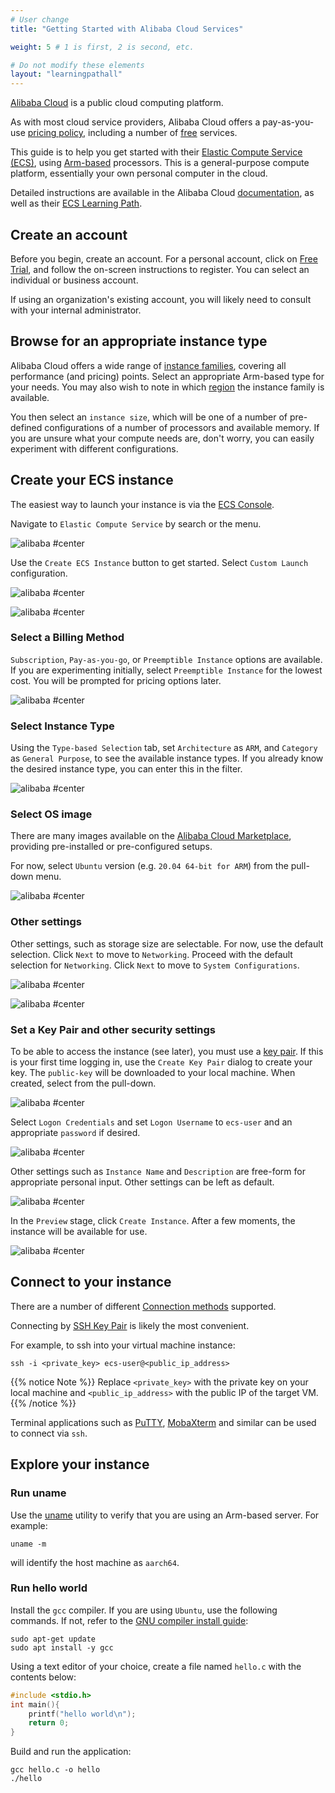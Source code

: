 ```yaml
---
# User change
title: "Getting Started with Alibaba Cloud Services"

weight: 5 # 1 is first, 2 is second, etc.

# Do not modify these elements
layout: "learningpathall"
---
```

[Alibaba Cloud](https://www.alibabacloud.com/) is a public cloud computing platform. 

As with most cloud service providers, Alibaba Cloud offers a pay-as-you-use [pricing policy](https://www.alibabacloud.com/pricing), including a number of [free](https://www.alibabacloud.com/free) services.

This guide is to help you get started with their [Elastic Compute Service (ECS)](https://www.alibabacloud.com/product/ecs), using [Arm-based](https://www.alibabacloud.com/product/ecs/g8m) processors. This is a general-purpose compute platform, essentially your own personal computer in the cloud.

Detailed instructions are available in the Alibaba Cloud [documentation](https://www.alibabacloud.com/help/en/elastic-compute-service), as well as their [ECS Learning Path](https://www.alibabacloud.com/getting-started/learningpath/ecs).

## Create an account

Before you begin, create an account. For a personal account, click on [Free Trial](https://www.alibabacloud.com/), and follow the on-screen instructions to register. You can select an individual or business account.

If using an organization's existing account, you will likely need to consult with your internal administrator.

## Browse for an appropriate instance type

Alibaba Cloud offers a wide range of [instance families](https://www.alibabacloud.com/help/en/elastic-compute-service/latest/instance-family), covering all performance (and pricing) points. Select an appropriate Arm-based type for your needs. You may also wish to note in which [region](https://ecs-buy.aliyun.com/instanceTypes/#/instanceTypeByRegion) the instance family is available.


You then select an `instance size`, which will be one of a number of pre-defined configurations of a number of processors and available memory. If you are unsure what your compute needs are, don't worry, you can easily experiment with different configurations.

## Create your ECS instance

The easiest way to launch your instance is via the [ECS Console](https://ecs.console.aliyun.com/).

Navigate to `Elastic Compute Service` by search or the menu.

![alibaba #center](../../../ArmDeveloperEcosystem/arm-learning-paths/assets/71631645/588897d0-6c77-ee64-c7aa-235cbf460426.png "Navigate to the ECS Dashboard")

Use the `Create ECS Instance` button to get started. Select `Custom Launch` configuration.

![alibaba #center](../../../ArmDeveloperEcosystem/arm-learning-paths/assets/71631645/bf7f23d0-2afb-6a84-60aa-78dc1c27be39.png "Create Instance")

![alibaba #center](../../../ArmDeveloperEcosystem/arm-learning-paths/assets/71631645/2bd139ad-a28b-8e82-8dae-c0d7e54a4ebc.png "Custom Launch")

### Select a Billing Method

`Subscription`, `Pay-as-you-go`, or `Preemptible Instance` options are available. If you are experimenting initially, select `Preemptible Instance` for the lowest cost. You will be prompted for pricing options later.

![alibaba #center](../../../ArmDeveloperEcosystem/arm-learning-paths/assets/71631645/99554b4b-5f15-2dce-4de4-c59e26a3a90e.png "Select a Billing Method")

### Select Instance Type

Using the `Type-based Selection` tab, set `Architecture` as `ARM`, and `Category` as `General Purpose`, to see the available instance types. If you already know the desired instance type, you can enter this in the filter.

![alibaba #center](../../../ArmDeveloperEcosystem/arm-learning-paths/assets/71631645/6ccdd195-7020-b944-4eed-846edf808b2a.png "Select Instance Type")

### Select OS image

There are many images available on the [Alibaba Cloud Marketplace](https://marketplace.alibabacloud.com/), providing pre-installed or pre-configured setups.

For now, select `Ubuntu` version (e.g. `20.04 64-bit for ARM`) from the pull-down menu.

![alibaba #center](../../../ArmDeveloperEcosystem/arm-learning-paths/assets/71631645/c0329674-b751-5aa5-09b8-f2786a338d8e.png "Select OS Image")

### Other settings

Other settings, such as storage size are selectable. For now, use the default selection. Click `Next` to move to `Networking`. Proceed with the default selection for `Networking`. Click `Next` to move to `System Configurations`.

![alibaba #center](../../../ArmDeveloperEcosystem/arm-learning-paths/assets/71631645/08b7ccdd-003f-b23d-de99-471aa11eb285.png "Configure Storage Options")

![alibaba #center](../../../ArmDeveloperEcosystem/arm-learning-paths/assets/71631645/ee8331cb-caec-a3a1-5ded-f7eb56f3e558.png "Configure Network Options")

### Set a Key Pair and other security settings

To be able to access the instance (see later), you must use a [key pair](https://www.alibabacloud.com/help/en/elastic-compute-service/latest/key-pairs). If this is your first time logging in, use the `Create Key Pair` dialog to create your key. The `public-key` will be downloaded to your local machine. When created, select from the pull-down.

![alibaba #center](../../../ArmDeveloperEcosystem/arm-learning-paths/assets/71631645/bf231337-39ba-5d61-6bbb-4c9d2c3f8d6c.png "Select or create a key pair")

Select `Logon Credentials` and set `Logon Username` to `ecs-user` and an appropriate  `password` if desired.

![alibaba #center](../../../ArmDeveloperEcosystem/arm-learning-paths/assets/71631645/8be6f704-0b04-1a19-e156-9f4b5e2f6d10.png "Set Username and Password for logon")

Other settings such as `Instance Name` and `Description` are free-form for appropriate personal input. Other settings can be left as default.

![alibaba #center](../../../ArmDeveloperEcosystem/arm-learning-paths/assets/71631645/fd90820b-5ac5-6fae-831c-1505028e4393.png "Advanced Settings(Optional)")

In the `Preview` stage, click `Create Instance`. After a few moments, the instance will be available for use.

![alibaba #center](../../../ArmDeveloperEcosystem/arm-learning-paths/assets/71631645/e8e336c4-87e7-a8ae-d798-f5d755211270.png "The last step of instance creation")


## Connect to your instance

There are a number of different [Connection methods](https://www.alibabacloud.com/help/en/elastic-compute-service/latest/connection-methods) supported.

Connecting by [SSH Key Pair](https://www.alibabacloud.com/help/en/elastic-compute-service/latest/connect-to-a-linux-instance-by-using-an-ssh-key-pair) is likely the most convenient.

For example, to ssh into your virtual machine instance:

```console
ssh -i <private_key> ecs-user@<public_ip_address>
```

{{% notice Note %}}
Replace `<private_key>` with the private key on your local machine and `<public_ip_address>` with the public IP of the target VM.
{{% /notice %}}

Terminal applications such as [PuTTY](https://www.putty.org/), [MobaXterm](https://mobaxterm.mobatek.net/) and similar can be used to connect via `ssh`.

## Explore your instance

### Run uname

Use the [uname](https://en.wikipedia.org/wiki/Uname) utility to verify that you are using an Arm-based server. For example:

```console
uname -m
```
will identify the host machine as `aarch64`.

### Run hello world

Install the `gcc` compiler. If you are using `Ubuntu`, use the following commands. If not, refer to the [GNU compiler install guide](/install-guides/gcc):

```console
sudo apt-get update
sudo apt install -y gcc
```

Using a text editor of your choice, create a file named `hello.c` with the contents below:

```C
#include <stdio.h>
int main(){
    printf("hello world\n");
    return 0;
}
```

Build and run the application:

```console
gcc hello.c -o hello
./hello
```
